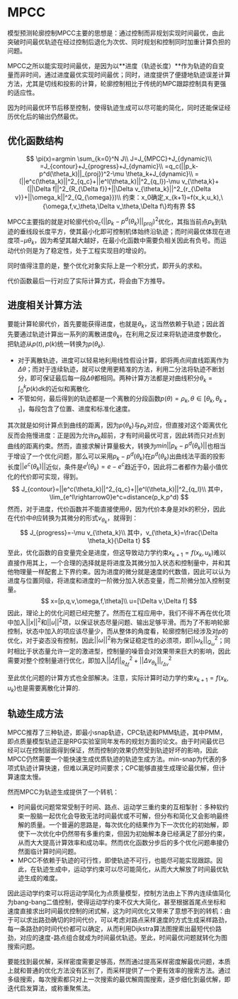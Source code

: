 # MPCC

模型预测轮廓控制MPCC主要的思想是：通过控制而非规划实现时间最优，由此突破时间最优轨迹在经过控制后退化为次优、同时规划和控制同时加重计算负担的问题。

MPCC之所以能实现时间最优，是因为以**进度（轨迹长度）**作为轨迹的自变量而非时间，通过进度最优实现时间最优；同时，进度提供了便捷地轨迹误差计算方法，尤其是切线和投影的计算，轮廓控制相比于传统的MPC跟踪控制具有更强的适应性。

因为时间最优环节后移至控制，使得轨迹生成可以尽可能的简化，同时还能保证经历优化后的输出仍然最优。

## 优化函数结构

$$
\pi(x)=argmin \sum_{k=0}^N J\\
J=J_{MPCC}+J_{dynamic}\\
=J_{contour}+J_{progress}+J_{dynamic}\\
=q_c(||p_k-p^d(\theta_k)||_{proj})^2-\mu \theta_k+J_{dynamic}\\
=(||e^c(\theta_k)||^2_{q_c}+||e^l(\theta_k)||^2_{q_l})-\mu v_{\theta,k}+(||\Delta f||^2_{R_{\Delta f}}+||\Delta v_{\theta_k}||^2_{r_{\Delta v}}+||\omega_k||^2_{Q_{\omega}})\\
约束：x_0确定,x_{k+1}=f(x_k,u_k),\{\omega,f,v_\theta,\Delta v_\theta,\Delta f\}均有界
$$

MPCC主要指的就是对轮廓代价$q_c(||p_k-p^d(\theta_k)||_{proj})^2$优化，其指当前点$p_k$到轨迹的垂线段长度平方，使其最小化即可控制机体始终沿轨迹；而时间最优体现在进度项$-\mu \theta_k$，因为希望其越大越好，在最小化函数中需要负相关因此有负号。而运动代价则是为了稳定性，处于工程实现目的增设的。

同时值得注意的是，整个优化对象实际上是一个积分式，即开头的求和。

代价函数最后一行对应了实际计算方式，将会由下方推导。

## 进度相关计算方法

要能计算轮廓代价，首先要能获得进度，也就是$\theta_k$，这当然依赖于轨迹；因此首先要通过轨迹计算出一系列的离散进度$\theta_k$，在利用之反过来将轨迹进度参数化，把轨迹从$p(t),p(k)$统一转换为$p(\theta_k)$.

- 对于离散轨迹，进度可以轻易地利用线性假设计算，即将两点间直线距离作为$\Delta \theta$；而对于连续轨迹，就可以使用更精准的方法，利用二分法将轨迹不断划分，即可保证最后每一段$\Delta \theta$都相同。两种计算方法都是对曲线积分$\theta_k=\int_0^kp(k)dk$的近似和离散化.
- 不管如何，最后得到的轨迹都是一个离散的分段函数$p(\theta)=\rho_k,\theta\in[\theta_k,\theta_{k+1}]$，每段包含了位置、进度和标准化速度。

其次就是如何计算点到曲线的距离，因为$p(\theta_k)$与$p_k$对应，但直接对这个距离优化反而会拖慢进度：正是因为允许$p_k$超前，才有时间最优可言，因此转而只对点到曲线的距离约束。然而，直接求解计算量极大，转换为$min||p_k-p^d(\theta_k)||$也相当于增设了一个优化问题，那么可以采用$p_k-p^d(\theta_k)$在$p^d(\theta_k)$出曲线法平面的投影长度$||e^c(\theta_k)||$近似，条件是$e^l(\theta_k)=e-e^c$趋近于0，因此将二者都作为最小值优化的代价即可实现，得到。
$$
J_{contour}=||e^c(\theta_k)||^2_{q_c}+||e^l(\theta_k)||^2_{q_l}\\
其中，\lim_{e^l\rightarrow0}e^c=distance(p_k,p^d)
$$
然而，对于进度，代价函数并不能直接使用$\theta$，因为代价本身是对$k$的积分，因此在代价中$\theta$应转换为其微分的形式$v_{\theta_k}$，就得到：
$$
J_{progress}=-\mu v_{\theta_k}\\
其中，v_{\theta_k}=\frac{\Delta \theta_k}{\Delta t}
$$
至此，优化函数的自变量完全是进度，但这导致动力学约束$x_{k+1}=f(x_k,u_k)$难以直接作用其上，一个合理的选择就是将进度及其微分加入状态和控制量中，并和其他物理量一样配套上下界约束。因为进度的微分就是速度的代数值，因此可以认为进度与位置同级，将进度和进度的一阶微分加入状态变量，而二阶微分加入控制变量。
$$
x=[p,q,v,\omega,f,\theta]\\
u=[\Delta v,\Delta f]
$$
因此，理论上的优化问题已经完整了。然而在工程应用中，我们不得不再在优化项中加入$||x||^2$和$||u||^2$项，以保证状态尽量问题、输出足够平滑。而为了不影响轮廓控制，状态中加入的项应该尽量少，而从整体的角度看，轮廓控制已经涉及对$p$的优化，对于姿态没有控制，因此$||\omega||^2$称为保证稳定性的必须项，即$||\omega_k||^2_{Q_{\omega}}$；同时相比于状态量允许一定的激进型，控制量的噪音会对效果带来巨大的影响，因此需要对整个控制量进行优化，即加入$||\Delta f||^2_{R_{\Delta f}}+||\Delta v_{\theta_k}||^2_{r_{\Delta v}}$

至此优化问题的计算方式也全部解决。注意，实际计算时动力学约束$x_{k+1}=f(x_k,u_k)$也是需要离散化计算的.

## 轨迹生成方法

MPCC推荐了三种轨迹，即最小snap轨迹，CPC轨迹和PMM轨迹，其中PMM，即点质量模型轨迹正是RPG实验室同年发布的规划方面的论文。由于时间最优已经可以在控制层面得到保证，然而控制的效果仍然受到轨迹好坏的影响，因此MPCC仍然需要一个能快速生成优质轨迹的轨迹生成方法。min-snap为代表的多项式轨迹计算快速，但难以满足时间要求；CPC能够直接生成理论最优解，但计算速度太慢。

然而MPCC为轨迹生成提供了一个转机：

- 时间最优问题常常受制于时间、路点、运动学三重约束的互相掣肘：多种软约束一股脑一起优化会导致无法时间最优或不可解，但分布和简化又会影响最终解的质量。一个普遍的思路是，每次优化的结果作为下一次优化的初始解，即使下一次优化中仍然带有多重约束，但因为初始解本身已经满足了部分约束，从而大大提高计算效率和成功率。然而优化函数分步后的多个优化问题串接仍然面临计算时间问题。
- MPCC不依赖于轨迹的可行性，即使轨迹不可行，也能尽可能实现跟踪。因此，在轨迹生成中，运动学约束可以尽可能简化，从而大大解放了时间最优轨迹生成的难度。

因此运动学约束可以将运动学简化为点质量模型，控制方法由上下界内连续值简化为bang-bang二值控制，使得运动学约束不仅大大简化，甚至根据首尾点坐标和速度直接求出时间最优控制的闭式解，这为时间优化又带来了意想不到的转机：由于可以求出路劲确切的时间代价，可以考虑对路点采样速度的方式生成采样路劲，每一条路劲的时间代价都可以确定，从而利用Dijkstra算法图搜索出最短代价路劲，对应的速度-路点组合就成为时间最优轨迹。至此，时间最优问题就转化为图搜索问题。

要能找到最优解，采样密度需要足够高，然而通过提高采样密度解最优问题，本质上就和普通的优化方法没有区别了，而采样提供了一个更有效率的搜索方法。通过多级搜索，每次搜索都只对上一次搜索的最优解周围搜索，逐步细化到最优解，即迭代启发算法，或称重聚焦法。
